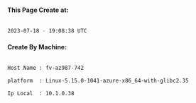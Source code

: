 
   
#### This Page Create at:

```bash

2023-07-18 - 19:08:38 UTC

```

#### Create By Machine:

```bash

Host Name : fv-az987-742

platform  : Linux-5.15.0-1041-azure-x86_64-with-glibc2.35

Ip Local  : 10.1.0.38

```

